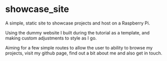 # showcase_site
A simple, static site to showcase projects and host on a  Raspberry Pi.

Using the dummy website I built during the tutorial as a template, and making custom adjustments to style as I go. 

Aiming for a few simple routes to allow the user to ability to browse my projects, visit my github page, find out a bit about me and also get in touch. 
